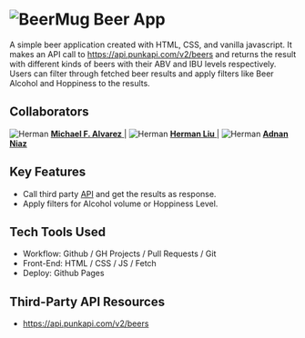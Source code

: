 # ![BeerMug](./assets/images/beer_mug.png) Beer App

A simple beer application created with HTML, CSS, and vanilla javascript. It makes an API call to https://api.punkapi.com/v2/beers and returns the result with different kinds of beers with their ABV and IBU levels respectively. Users can filter through fetched beer results and apply filters like Beer Alcohol and Hoppiness to the results.

## Collaborators

![Herman](./assets/images/micky.png)
[ **Michael F. Alvarez** ](https://www.linkedin.com/in/awwmicky/) |
![Herman](./assets/images/hermy.png) 
[ **Herman Liu** ](https://www.linkedin.com/in/hermanliu168/) |
![Herman](./assets/images/adi.png)
[ **Adnan Niaz** ](https://www.linkedin.com/in/sanixstudio)

## Key Features
- Call third party [API](https://api.punkapi.com/v2/beers) and get the results as response.
- Apply filters for Alcohol volume or Hoppiness Level.

## Tech Tools Used
- Workflow: Github / GH Projects / Pull Requests / Git
- Front-End: HTML / CSS / JS / Fetch
- Deploy: Github Pages

## Third-Party API Resources
- https://api.punkapi.com/v2/beers
